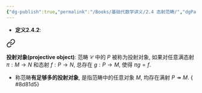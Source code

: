 ```yaml
---
{"dg-publish":true,"permalink":"/Books/基础代数学讲义/2.4 态射范畴/","dgPassFrontmatter":true,"created":"2024-08-05T20:38:29.098+08:00","updated":"2024-08-06T18:31:01.492+08:00"}
---
```


+ **定义2.4.2**: 
<div class="transclusion internal-embed is-loaded"><a class="markdown-embed-link" href="/books///12-12/#8c92d2" aria-label="Open link"><svg xmlns="http://www.w3.org/2000/svg" width="24" height="24" viewBox="0 0 24 24" fill="none" stroke="currentColor" stroke-width="2" stroke-linecap="round" stroke-linejoin="round" class="svg-icon lucide-link"><path d="M10 13a5 5 0 0 0 7.54.54l3-3a5 5 0 0 0-7.07-7.07l-1.72 1.71"></path><path d="M14 11a5 5 0 0 0-7.54-.54l-3 3a5 5 0 0 0 7.07 7.07l1.71-1.71"></path></svg></a><div class="markdown-embed">



**投射对象(projective object)**: 范畴 $\mathcal{C}$ 中的 $P$ 被称为投射对象, 如果对任意满态射 $\pi:M\rightarrow N$ 和态射 $f:P \rightarrow N$, 总存在 $g:P\rightarrow M$, 使得 $\pi g=f$. 

</div></div>

+ 称范畴**有足够多的投射对象**, 是指范畴中的任意对象 $M$, 均存在满射 $P\twoheadrightarrow M$.
{ #8d81d5}
